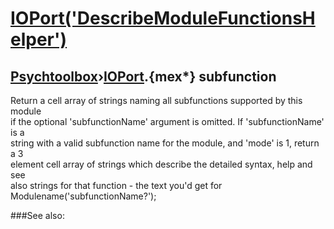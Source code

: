 # [IOPort('DescribeModuleFunctionsHelper')](IOPort-DescribeModuleFunctionsHelper) 
## [Psychtoolbox](Pyschtoolbox)&#8250;[IOPort](IOPort).{mex*} subfunction


Return a cell array of strings naming all subfunctions supported by this module  
if the optional 'subfunctionName' argument is omitted. If 'subfunctionName' is a  
string with a valid subfunction name for the module, and 'mode' is 1, return a 3  
element cell array of strings which describe the detailed syntax, help and see  
also strings for that function - the text you'd get for  
Modulename('subfunctionName?');   


###See also:


